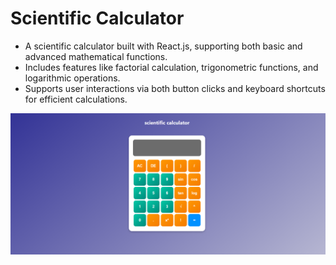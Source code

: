﻿# Scientific Calculator



- A scientific calculator built with React.js, supporting both basic and advanced mathematical functions.
- Includes features like factorial calculation, trigonometric functions, and logarithmic operations.
- Supports user interactions via both button clicks and keyboard shortcuts for efficient calculations.


![scientific_calculator_React.js](/1.png)
